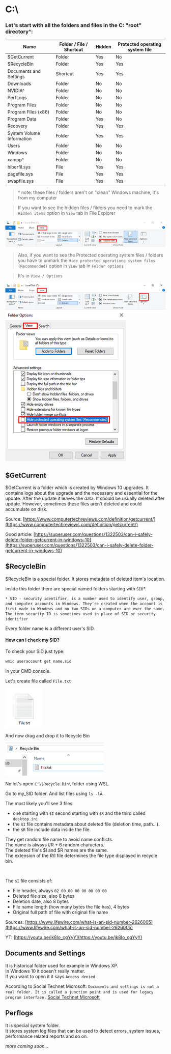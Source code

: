 # C:\
### Let's start with all the folders and files in the C: "root" directory^:
| Name | Folder / File / Shortcut | Hidden | Protected operating system file |
| ----- | ----- | ----- | ----- |
| $GetCurrent | Folder | Yes | No |
| $RecycleBin | Folder | Yes | Yes |
| Documents and Settings | Shortcut | Yes | Yes |
| Downloads | Folder | No | No |
| NVIDIA^ | Folder | No | No |
| PerfLogs | Folder | No | No |
| Program Files | Folder | No | No |
| Program FIles (x86) | Folder | No | No |
| Program Data | Folder | Yes | No |
| Recovery | Folder | Yes | Yes |
| System Volume Information | Folder | Yes | Yes |
| Users | Folder | No | No |
| Windows | Folder | No | No |
| xampp^ | Folder | No | No |
| hiberfil.sys | File | Yes | Yes |
| pagefile.sys | File | Yes | Yes |
| swapfile.sys | File | Yes | Yes |

> ^ note: these files / folders aren't on "clean" Windows machine, it's from my computer

> If you want to see the hidden files / filders you need to mark the `Hidden items` option in `View` tab in File Explorer

![mark hidden](https://raw.githubusercontent.com/frawojej/console_tricks/main/img/mark_hiddens.png)

> Also, if you want to see the Protected operating system files / folders you have to unmark the `Hide protected operationg system files (Recommended)` option in `View` tab in `Folder options`

> It's in `View / Options`

![view options](https://raw.githubusercontent.com/frawojej/console_tricks/main/img/view_options.png)
![unmark protected operating system files](https://raw.githubusercontent.com/frawojej/console_tricks/main/img/unmark_protected_operationg_system_files.png)

## $GetCurrent

$GetCurrent is a folder which is created by Windows 10 upgrades.
It contains logs about the upgrade and the necessary and essential for the update.
After the update it leaves the data.
It should be usually deleted after update.
However, sometimes these files aren't deleted and could accumulate on disk.

Source: [https://www.computertechreviews.com/definition/getcurrent/](https://www.computertechreviews.com/definition/getcurrent/)

Good article: [https://superuser.com/questions/1322503/can-i-safely-delete-folder-getcurrent-in-windows-10](https://superuser.com/questions/1322503/can-i-safely-delete-folder-getcurrent-in-windows-10)

## $RecycleBin

$RecycleBin is a special folder. It stores metadata of deleted item's location.

Inside this folder there are special named folders starting with `SID`\*.

```
* SID - security identifier, is a number used to identify user, group, and computer accounts in Windows. They're created when the account is first made in Windows and no two SIDs on a computer are ever the same. The term security ID is sometimes used in place of SID or security identifier
```
Every folder name is a different user's SID.

#### How can I check my SID?

To check your SID just type:
```bat
wmic useraccount get name,sid
```
in your CMD console.

Let's create file called `File.txt`

![create File.txt](https://raw.githubusercontent.com/frawojej/console_tricks/main/img/file_txt.png)

And now drag and drop it to Recycle Bin

![file inside recycle bin](https://raw.githubusercontent.com/frawojej/console_tricks/main/img/file_txt_inside_recycle_bin.png)

No let's open `C:\$Recycle.Bin\` folder using WSL.

Go to my_SID folder.
And list files using `ls -lA`.

The most likely you'll see 3 files:
- one starting with `$I`
second starting with `$R`
and the third called `desktop.ini`
- the `$I` file contains metadata about deleted file (deletion time, path...).
- the `$R` file include data inside the file.

They get random file name to avoid name conflicts.<br>
The name is always $I/$R + 6 random characters.<br>
The deleted file's $I and $R names are the same.<br>
The extension of the $R/$I file determines the file type displayed in recycle bin.

<br>

The `$I` file consists of:

- File header, always `02 00 00 00 00 00 00 00`
- Deleted file size, also 8 bytes
- Deletion date, also 8 bytes
- File name length (how many bytes the file has), 4 bytes
- Original full path of file with original file name


Sources: [https://www.lifewire.com/what-is-an-sid-number-2626005](https://www.lifewire.com/what-is-an-sid-number-2626005)

YT: [https://youtu.be/jk8Io_cgYyY](https://youtu.be/jk8Io_cgYyY)

## Documents and Settings

It is historical folder used for example in Windows XP.<br>
In Windows 10 it doesn't really matter.<br>
If you want to open it it says `Access denied`<br>

According to Social Technet Microsoft: `Documents and settings is not a real folder. It is called a junction point and is used for legacy program interface.`
[Social Technet Microsoft](https://social.technet.microsoft.com/Forums/windows/en-US/df74d97f-a311-48fa-848f-5025540b53af/how-to-delete-cdocuments-and-settings-folder-127gb?forum=w7itproinstall)

## Perflogs

It is special system folder.<br>
It stores system log files that can be used to detect errors, system issues, performance related reports and so on.

*more coming soon...*

